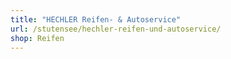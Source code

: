 ```yaml
---
title: "HECHLER Reifen- & Autoservice"
url: /stutensee/hechler-reifen-und-autoservice/
shop: Reifen
---
```


